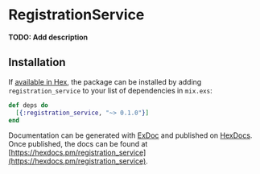 # RegistrationService

**TODO: Add description**

## Installation

If [available in Hex](https://hex.pm/docs/publish), the package can be installed
by adding `registration_service` to your list of dependencies in `mix.exs`:

```elixir
def deps do
  [{:registration_service, "~> 0.1.0"}]
end
```

Documentation can be generated with [ExDoc](https://github.com/elixir-lang/ex_doc)
and published on [HexDocs](https://hexdocs.pm). Once published, the docs can
be found at [https://hexdocs.pm/registration_service](https://hexdocs.pm/registration_service).

